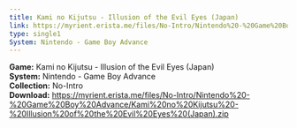 ```yaml
---
title: Kami no Kijutsu - Illusion of the Evil Eyes (Japan)
link: https://myrient.erista.me/files/No-Intro/Nintendo%20-%20Game%20Boy%20Advance/Kami%20no%20Kijutsu%20-%20Illusion%20of%20the%20Evil%20Eyes%20(Japan).zip
type: single1
System: Nintendo - Game Boy Advance
---
```

<b>Game:</b> Kami no Kijutsu - Illusion of the Evil Eyes (Japan)<br>
<b>System:</b> Nintendo - Game Boy Advance<br>
<b>Collection:</b> No-Intro<br>
<b>Download:</b> https://myrient.erista.me/files/No-Intro/Nintendo%20-%20Game%20Boy%20Advance/Kami%20no%20Kijutsu%20-%20Illusion%20of%20the%20Evil%20Eyes%20(Japan).zip